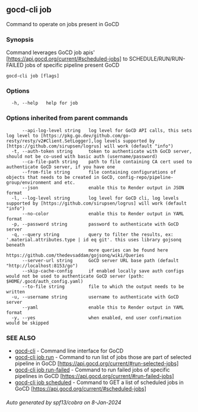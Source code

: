 ## gocd-cli job

Command to operate on jobs present in GoCD

### Synopsis

Command leverages GoCD job apis'
[https://api.gocd.org/current/#scheduled-jobs] to
SCHEDULE/RUN/RUN-FAILED jobs of specific pipeline present GoCD

```
gocd-cli job [flags]
```

### Options

```
  -h, --help   help for job
```

### Options inherited from parent commands

```
      --api-log-level string   log level for GoCD API calls, this sets log level to [https://pkg.go.dev/github.com/go-resty/resty/v2#Client.SetLogger],log levels supported by [https://github.com/sirupsen/logrus] will work (default "info")
  -t, --auth-token string      token to authenticate with GoCD server, should not be co-used with basic auth (username/password)
      --ca-file-path string    path to file containing CA cert used to authenticate GoCD server, if you have one
      --from-file string       file containing configurations of objects that needs to be created in GoCD, config-repo/pipeline-group/environment and etc.
      --json                   enable this to Render output in JSON format
  -l, --log-level string       log level for GoCD cli, log levels supported by [https://github.com/sirupsen/logrus] will work (default "info")
      --no-color               enable this to Render output in YAML format
  -p, --password string        password to authenticate with GoCD server
  -q, --query string           query to filter the results, ex: '.material.attributes.type | id eq git'. this uses library gojsonq beneath
                               more queries can be found here https://github.com/thedevsaddam/gojsonq/wiki/Queries
      --server-url string      GoCD server URL base path (default "http://localhost:8153/go")
      --skip-cache-config      if enabled locally save auth configs would not be used to authenticate GoCD server (path: $HOME/.gocd/auth_config.yaml)
      --to-file string         file to which the output needs to be written
  -u, --username string        username to authenticate with GoCD server
      --yaml                   enable this to Render output in YAML format
  -y, --yes                    when enabled, end user confirmation would be skipped
```

### SEE ALSO

* [gocd-cli](gocd-cli.md)	 - Command line interface for GoCD
* [gocd-cli job run](gocd-cli_job_run.md)	 - Command to run list of jobs those are part of selected pipeline in GoCD [https://api.gocd.org/current/#run-selected-jobs]
* [gocd-cli job run-failed](gocd-cli_job_run-failed.md)	 - Command to run failed jobs of specific pipelines in GoCD [https://api.gocd.org/current/#run-failed-jobs]
* [gocd-cli job scheduled](gocd-cli_job_scheduled.md)	 - Command to GET a list of scheduled jobs in GoCD [https://api.gocd.org/current/#scheduled-jobs]

###### Auto generated by spf13/cobra on 8-Jan-2024
